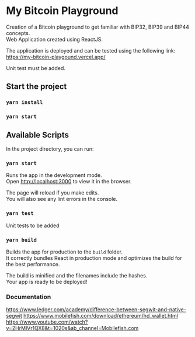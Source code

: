 # My Bitcoin Playground

Creation of a Bitcoin playground to get familiar with BIP32, BIP39 and BIP44 concepts.  
Web Application created using ReactJS. 

The application is deployed and can be tested using the following link: https://my-bitcoin-playgound.vercel.app/

Unit test must be added.

## Start the project    

### `yarn install`
### `yarn start`

## Available Scripts

In the project directory, you can run:

### `yarn start`

Runs the app in the development mode.\
Open [http://localhost:3000](http://localhost:3000) to view it in the browser.

The page will reload if you make edits.\
You will also see any lint errors in the console.

### `yarn test`

Unit tests to be added


### `yarn build`

Builds the app for production to the `build` folder.\
It correctly bundles React in production mode and optimizes the build for the best performance.

The build is minified and the filenames include the hashes.\
Your app is ready to be deployed!

### Documentation

https://www.ledger.com/academy/difference-between-segwit-and-native-segwit
https://www.mobilefish.com/download/ethereum/hd_wallet.html
https://www.youtube.com/watch?v=2HrMlVr1QX8&t=1020s&ab_channel=Mobilefish.com